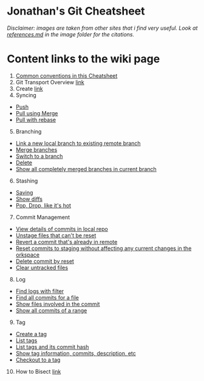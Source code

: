Jonathan's Git Cheatsheet
======

_Disclaimer: images are taken from other sites that i find very useful. Look at [references.md](https://github.com/jonyeezs/gitcheat/blob/master/images/references.md) in the image folder for the citations._

# Content links to the wiki page

1. [Common conventions in this Cheatsheet](https://github.com/jonyeezs/gitcheat/wiki#common-conventions-in-this-cheatsheet)
2. Git Transport Overview [link](https://github.com/jonyeezs/gitcheat/wiki/Git-Transport-Overview)
3. Create [link](https://github.com/jonyeezs/gitcheat/wiki/Create)
4. Syncing
 * [Push](https://github.com/jonyeezs/gitcheat/wiki/Syncing#push)
 * [Pull using Merge](https://github.com/jonyeezs/gitcheat/wiki/Syncing#pull-using-mergebranch)
 * [Pull with rebase](https://github.com/jonyeezs/gitcheat/wiki/Syncing#pull-with-rebase)
5. Branching
 * [Link a new local branch to existing remote branch](https://github.com/jonyeezs/gitcheat/wiki/Branching#link-a-new-local-branch-to-existing-remote-branch)
 * [Merge branches](https://github.com/jonyeezs/gitcheat/wiki/Branching#merge-branches)
 * [Switch to a branch](https://github.com/jonyeezs/gitcheat/wiki/Branching#switch-to-a-branch)
 * [Delete](https://github.com/jonyeezs/gitcheat/wiki/Branching#delete)
 * [Show all completely merged branches in current branch](https://github.com/jonyeezs/gitcheat/wiki/Branching#show-all-completely-merged-branches-with-current-branch)
6. Stashing
 * [Saving](https://github.com/jonyeezs/gitcheat/wiki/Stashing#saving)
 * [Show diffs](https://github.com/jonyeezs/gitcheat/wiki/Stashing#show-diffs)
 * [Pop, Drop, like it's hot](https://github.com/jonyeezs/gitcheat/wiki/Stashing#pop-drop-like-its-hot)
7. Commit Management
 * [View details of commits in local repo](https://github.com/jonyeezs/gitcheat/wiki/Commit-Management#view-details-of-commits)
 * [Unstage files that can't be reset](https://github.com/jonyeezs/gitcheat/wiki/Commit-Management#unstage-files-that-cant-be-reset)
 * [Revert a commit that's already in remote](https://github.com/jonyeezs/gitcheat/wiki/Commit-Management#revert-a-commit-thats-already-in-remote)
 * [Reset commits to staging without affecting any current changes in the orkspace](https://github.com/jonyeezs/gitcheat/wiki/Commit-Management#reset-commits-to-staging-without-affecting-any-current-changes-in-the-workspace)
 * [Delete commit by reset](https://github.com/jonyeezs/gitcheat/wiki/Commit-Management#delete-commit-by-reset)
 * [Clear untracked files](https://github.com/jonyeezs/gitcheat/wiki/Commit-Management#clear-untracked-files)
8. Log
 * [Find logs with filter](https://github.com/jonyeezs/gitcheat/wiki/Log#find-logs-with-filter)
 * [Find all commits for a file](https://github.com/jonyeezs/gitcheat/wiki/Log#find-all-commits-for-a-file)
 * [Show files involved in the commit](https://github.com/jonyeezs/gitcheat/wiki/Log#show-files-involved-in-the-commit)
 * [Show all commits of a range](https://github.com/jonyeezs/gitcheat/wiki/Log#show-all-commits-of-a-range)
9. Tag
 * [Create a tag](https://github.com/jonyeezs/gitcheat/wiki/Tag#tag-latest-commit)
 * [List tags](https://github.com/jonyeezs/gitcheat/wiki/Tag#list-tags)
 * [List tags and its commit hash](https://github.com/jonyeezs/gitcheat/wiki/Tag#list-tags-and-its-commit-hash)
 * [Show tag information, commits, description, etc](https://github.com/jonyeezs/gitcheat/wiki/Tag#show-tag-information-commits-description-etc)
 * [Checkout to a tag](https://github.com/jonyeezs/gitcheat/wiki/Tag#checkout-to-a-tag)
10. How to Bisect [link](https://github.com/jonyeezs/gitcheat/wiki/Bisect)
